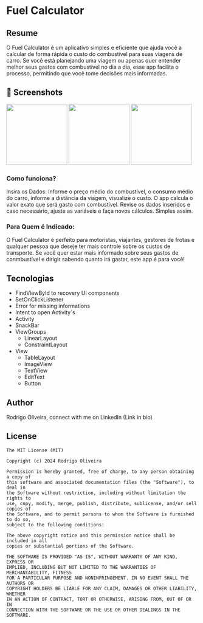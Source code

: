 # Fuel Calculator

## Resume
O Fuel Calculator é um aplicativo simples e eficiente que ajuda você a calcular de forma rápida o custo do combustível para suas viagens de carro. 
Se você está planejando uma viagem ou apenas quer entender melhor seus gastos com combustível no dia a dia, esse app facilita o processo, permitindo que você 
tome decisões mais informadas.

## :camera_flash: Screenshots
<img src="https://github.com/user-attachments/assets/009c07bc-70d0-4767-9a22-088060cd228c" width=160/>
<img src="https://github.com/user-attachments/assets/a023120f-ab85-4823-a3ae-db6e72dc9ed7" width=160/>
<img src="https://github.com/user-attachments/assets/9f8d1de8-239a-4076-a5b9-b2e325e529e0" width=160/>

### Como funciona?
Insira os Dados: Informe o preço médio do combustível, o consumo médio do carro, informe a distância da viagem, visualize o custo. O app calcula o valor exato que será gasto com combustível.
Revise os dados inseridos e caso necessário, ajuste as variáveis e faça novos cálculos. Simples assim.

### Para Quem é Indicado:
O Fuel Calculator é perfeito para motoristas, viajantes, gestores de frotas e qualquer pessoa que deseje ter mais controle sobre os custos de transporte. 
Se você quer estar mais informado sobre seus gastos de conmbustível e dirigir sabendo quanto irá gastar, este app é para você!

## Tecnologias
- FindViewById to recovery UI components
- SetOnClickListener
- Error for missing informations
- Intent to open Activity´s
- Activity
- SnackBar
- ViewGroups
  - LinearLayout
  - ConstraintLayout
- View
  - TableLayout
  - ImageView
  - TextView
  - EditText
  - Button

 ## Author
 Rodrigo Oliveira, connect with me on LinkedIn (Link in bio)

 ## License
```
The MIT License (MIT)

Copyright (c) 2024 Rodrigo Oliveira

Permission is hereby granted, free of charge, to any person obtaining a copy of
this software and associated documentation files (the "Software"), to deal in
the Software without restriction, including without limitation the rights to
use, copy, modify, merge, publish, distribute, sublicense, and/or sell copies of
the Software, and to permit persons to whom the Software is furnished to do so,
subject to the following conditions:

The above copyright notice and this permission notice shall be included in all
copies or substantial portions of the Software.

THE SOFTWARE IS PROVIDED "AS IS", WITHOUT WARRANTY OF ANY KIND, EXPRESS OR
IMPLIED, INCLUDING BUT NOT LIMITED TO THE WARRANTIES OF MERCHANTABILITY, FITNESS
FOR A PARTICULAR PURPOSE AND NONINFRINGEMENT. IN NO EVENT SHALL THE AUTHORS OR
COPYRIGHT HOLDERS BE LIABLE FOR ANY CLAIM, DAMAGES OR OTHER LIABILITY, WHETHER
IN AN ACTION OF CONTRACT, TORT OR OTHERWISE, ARISING FROM, OUT OF OR IN
CONNECTION WITH THE SOFTWARE OR THE USE OR OTHER DEALINGS IN THE SOFTWARE.
```
